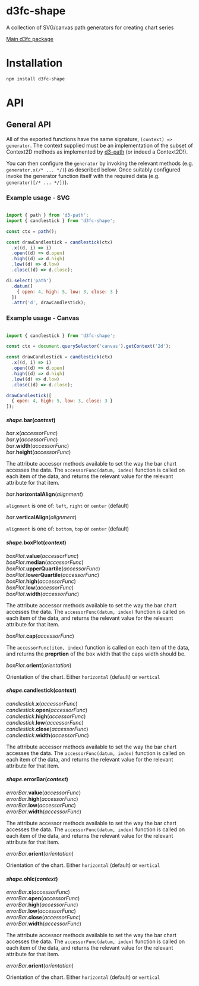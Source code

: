# d3fc-shape

A collection of SVG/canvas path generators for creating chart series

[Main d3fc package](https://github.com/ScottLogic/d3fc)

# Installation

```bash
npm install d3fc-shape
```

# API

## General API

All of the exported functions have the same signature, `(context) => generator`. The context supplied must be an implementation of the subset of Context2D methods as implemented by [d3-path](https://github.com/d3/d3-path) (or indeed a Context2D!).

You can then configure the `generator` by invoking the relevant methods (e.g. `generator.x(/* ... */)`) as described below. Once suitably configured invoke the generator function itself with the required data (e.g. `generator([/* ... */])`).

### Example usage - SVG

```javascript

import { path } from 'd3-path';
import { candlestick } from 'd3fc-shape';

const ctx = path();

const drawCandlestick = candlestick(ctx)
  .x((d, i) => i)
  .open((d) => d.open)
  .high((d) => d.high)
  .low((d) => d.low)
  .close((d) => d.close);

d3.select('path')
  .datum([
    { open: 4, high: 5, low: 3, close: 3 }
  ])
  .attr('d', drawCandlestick);

```

### Example usage - Canvas

```javascript

import { candlestick } from 'd3fc-shape';

const ctx = document.querySelector('canvas').getContext('2d');

const drawCandlestick = candlestick(ctx)
  .x((d, i) => i)
  .open((d) => d.open)
  .high((d) => d.high)
  .low((d) => d.low)
  .close((d) => d.close);

drawCandlestick([
  { open: 4, high: 5, low: 3, close: 3 }
]);

```


#### *shape*.**bar**(*context*)

*bar*.**x**(*accessorFunc*)  
*bar*.**y**(*accessorFunc*)  
*bar*.**width**(*accessorFunc*)  
*bar*.**height**(*accessorFunc*)  

The attribute accessor methods available to set the way the bar chart accesses the data.
The `accessorFunc(datum, index)` function is called on each item of the data, and returns
the relevant value for the relevant attribute for that item.

*bar*.**horizontalAlign**(*alignment*)  

`alignment` is one of: `left`, `right` or `center` (default)

*bar*.**verticalAlign**(*alignment*)  

`alignment` is one of: `bottom`, `top` or `center` (default)


#### *shape*.**boxPlot**(*context*)

*boxPlot*.**value**(*accessorFunc*)  
*boxPlot*.**median**(*accessorFunc*)  
*boxPlot*.**upperQuartile**(*accessorFunc*)  
*boxPlot*.**lowerQuartile**(*accessorFunc*)  
*boxPlot*.**high**(*accessorFunc*)  
*boxPlot*.**low**(*accessorFunc*)  
*boxPlot*.**width**(*accessorFunc*)  

The attribute accessor methods available to set the way the bar chart accesses the data.
The `accessorFunc(datum, index)` function is called on each item of the data, and returns
the relevant value for the relevant attribute for that item.

*boxPlot*.**cap**(*accessorFunc*)  

The `accessorFunc(item, index)` function is called on each item of the data, and returns
the **proprtion** of the box width that the caps width should be.

*boxPlot*.**orient**(*orientation*)  

Orientation of the chart. Either `horizontal` (default) or `vertical`


#### *shape*.**candlestick**(*context*)

*candlestick*.**x**(*accessorFunc*)  
*candlestick*.**open**(*accessorFunc*)  
*candlestick*.**high**(*accessorFunc*)  
*candlestick*.**low**(*accessorFunc*)  
*candlestick*.**close**(*accessorFunc*)  
*candlestick*.**width**(*accessorFunc*)  

The attribute accessor methods available to set the way the bar chart accesses the data.
The `accessorFunc(datum, index)` function is called on each item of the data, and returns
the relevant value for the relevant attribute for that item.


#### *shape*.**errorBar**(*context*)

*errorBar*.**value**(*accessorFunc*)  
*errorBar*.**high**(*accessorFunc*)  
*errorBar*.**low**(*accessorFunc*)  
*errorBar*.**width**(*accessorFunc*)  

The attribute accessor methods available to set the way the bar chart accesses the data.
The `accessorFunc(datum, index)` function is called on each item of the data, and returns
the relevant value for the relevant attribute for that item.

*errorBar*.**orient**(*orientation*)  

Orientation of the chart. Either `horizontal` (default) or `vertical`


#### *shape*.**ohlc**(*context*)

*errorBar*.**x**(*accessorFunc*)  
*errorBar*.**open**(*accessorFunc*)  
*errorBar*.**high**(*accessorFunc*)  
*errorBar*.**low**(*accessorFunc*)  
*errorBar*.**close**(*accessorFunc*)  
*errorBar*.**width**(*accessorFunc*)  

The attribute accessor methods available to set the way the bar chart accesses the data.
The `accessorFunc(datum, index)` function is called on each item of the data, and returns
the relevant value for the relevant attribute for that item.

*errorBar*.**orient**(*orientation*)  

Orientation of the chart. Either `horizontal` (default) or `vertical`
